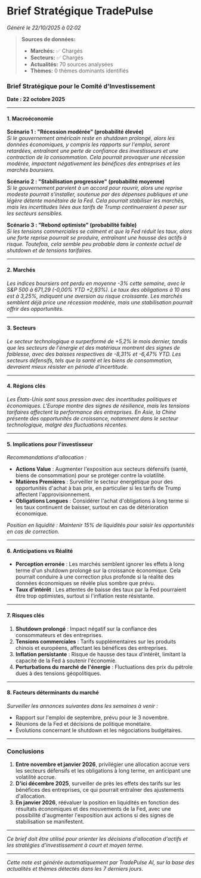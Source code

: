 # Brief Stratégique TradePulse

*Généré le 22/10/2025 à 02:02*

> **Sources de données:**
> - **Marchés:** ✅ Chargés
> - **Secteurs:** ✅ Chargés
> - **Actualités:** 70 sources analysées
> - **Thèmes:** 0 thèmes dominants identifiés

### Brief Stratégique pour le Comité d'Investissement

**Date : 22 octobre 2025**

---

#### 1. Macroéconomie

**Scénario 1 : "Récession modérée" (probabilité élevée)**  
*Si le gouvernement américain reste en shutdown prolongé, alors les données économiques, y compris les rapports sur l'emploi, seront retardées, entraînant une perte de confiance des investisseurs et une contraction de la consommation. Cela pourrait provoquer une récession modérée, impactant négativement les bénéfices des entreprises et les marchés boursiers.*

**Scénario 2 : "Stabilisation progressive" (probabilité moyenne)**  
*Si le gouvernement parvient à un accord pour rouvrir, alors une reprise modeste pourrait s'installer, soutenue par des dépenses publiques et une légère détente monétaire de la Fed. Cela pourrait stabiliser les marchés, mais les incertitudes liées aux tarifs de Trump continueraient à peser sur les secteurs sensibles.*

**Scénario 3 : "Rebond optimiste" (probabilité faible)**  
*Si les tensions commerciales se calment et que la Fed réduit les taux, alors une forte reprise pourrait se produire, entraînant une hausse des actifs à risque. Toutefois, cela semble peu probable dans le contexte actuel de shutdown et de tensions tarifaires.*

---

#### 2. Marchés

*Les indices boursiers ont perdu en moyenne -3% cette semaine, avec le S&P 500 à 671,29 (-0,00% YTD +2,93%). Le taux des obligations à 10 ans est à 3,25%, indiquant une aversion au risque croissante. Les marchés semblent déjà price une récession modérée, mais une stabilisation pourrait offrir des opportunités.*

---

#### 3. Secteurs

*Le secteur technologique a surperformé de +5,2% le mois dernier, tandis que les secteurs de l'énergie et des matériaux montrent des signes de faiblesse, avec des baisses respectives de -8,31% et -6,47% YTD. Les secteurs défensifs, tels que la santé et les biens de consommation, devraient mieux résister en période d'incertitude.*

---

#### 4. Régions clés

*Les États-Unis sont sous pression avec des incertitudes politiques et économiques. L'Europe montre des signes de résilience, mais les tensions tarifaires affectent la performance des entreprises. En Asie, la Chine présente des opportunités de croissance, notamment dans le secteur technologique, malgré des fluctuations récentes.*

---

#### 5. Implications pour l'investisseur

*Recommandations d'allocation :*
- **Actions Value** : Augmenter l'exposition aux secteurs défensifs (santé, biens de consommation) pour se protéger contre la volatilité.
- **Matières Premières** : Surveiller le secteur énergétique pour des opportunités d'achat à bas prix, en particulier si les tarifs de Trump affectent l'approvisionnement.
- **Obligations Longues** : Considérer l'achat d'obligations à long terme si les taux continuent de baisser, surtout en cas de détérioration économique.

*Position en liquidité : Maintenir 15% de liquidités pour saisir les opportunités en cas de correction.*

---

#### 6. Anticipations vs Réalité

- **Perception erronée** : Les marchés semblent ignorer les effets à long terme d'un shutdown prolongé sur la croissance économique. Cela pourrait conduire à une correction plus profonde si la réalité des données économiques se révèle plus sombre que prévu.
- **Taux d'intérêt** : Les attentes de baisse des taux par la Fed pourraient être trop optimistes, surtout si l'inflation reste résistante.

---

#### 7. Risques clés

1. **Shutdown prolongé** : Impact négatif sur la confiance des consommateurs et des entreprises.
2. **Tensions commerciales** : Tarifs supplémentaires sur les produits chinois et européens, affectant les bénéfices des entreprises.
3. **Inflation persistante** : Risque de hausse des taux d'intérêt, limitant la capacité de la Fed à soutenir l'économie.
4. **Perturbations du marché de l'énergie** : Fluctuations des prix du pétrole dues à des tensions géopolitiques.

---

#### 8. Facteurs déterminants du marché

*Surveiller les annonces suivantes dans les semaines à venir :*
- Rapport sur l'emploi de septembre, prévu pour le 3 novembre.
- Réunions de la Fed et décisions de politique monétaire.
- Évolutions concernant le shutdown et les négociations budgétaires.

---

### Conclusions

1. **Entre novembre et janvier 2026**, privilégier une allocation accrue vers les secteurs défensifs et les obligations à long terme, en anticipant une volatilité accrue.
2. **D'ici décembre 2025**, surveiller de près les effets des tarifs sur les bénéfices des entreprises, ce qui pourrait entraîner des ajustements d'allocation.
3. **En janvier 2026**, réévaluer la position en liquidités en fonction des résultats économiques et des mouvements de la Fed, avec une possibilité d'augmenter l'exposition aux actions si des signes de stabilisation se manifestent.

--- 

*Ce brief doit être utilisé pour orienter les décisions d'allocation d'actifs et les stratégies d'investissement à court et moyen terme.*

---

*Cette note est générée automatiquement par TradePulse AI, sur la base des actualités et thèmes détectés dans les 7 derniers jours.*
